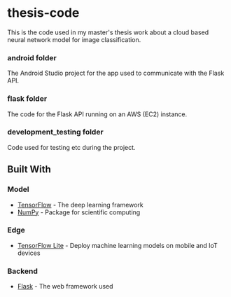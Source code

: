 # thesis-code
This is the code used in my master's thesis work about a cloud based neural network model for image classification. 
### android folder
The Android Studio project for the app used to communicate with the Flask API.
### flask folder 
The code for the Flask API running on an AWS (EC2) instance.
### development_testing folder
Code used for testing etc during the project. 

## Built With
### Model 
* [TensorFlow](https://www.tensorflow.org/) - The deep learning framework 
* [NumPy](http://www.numpy.org/) - Package for scientific computing

### Edge 
* [TensorFlow Lite](https://www.tensorflow.org/lite) - Deploy machine learning models on mobile and IoT devices 

### Backend 
* [Flask](http://flask.pocoo.org/) - The web framework used
